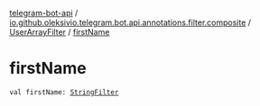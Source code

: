 [telegram-bot-api](../../index.md) / [io.github.oleksivio.telegram.bot.api.annotations.filter.composite](../index.md) / [UserArrayFilter](index.md) / [firstName](./first-name.md)

# firstName

`val firstName: `[`StringFilter`](../../io.github.oleksivio.telegram.bot.api.annotations.filter.primitive/-string-filter/index.md)